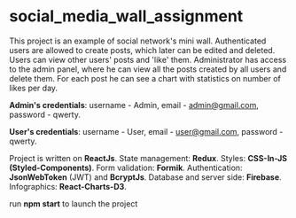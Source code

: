 # social_media_wall_assignment

This project is an example of social network's mini wall. Authenticated users are allowed to create posts, which later can be edited and deleted. Users can view other users' posts and 'like' them.
Administrator has access to the admin panel, where he can view all the posts created by all users and delete them. For each post he can see a chart with statistics on number of likes per day.

**Admin's credentials**: username - Admin, email - admin@gmail.com, password - qwerty.

**User's credentials**: username - User, email - user@gmail.com, password - qwerty.

Project is written on **ReactJs**.
State management: **Redux**.
Styles: **CSS-In-JS (Styled-Components)**.
Form validation: **Formik**.
Authentication: **JsonWebToken** (JWT) and **BcryptJs**.
Database and server side: **Firebase**.
Infographics: **React-Charts-D3**.

run **npm start** to launch the project
